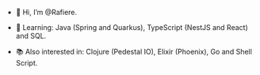 - 👋 Hi, I’m @Rafiere.
- 👀 Learning: Java (Spring and Quarkus), TypeScript (NestJS and React) and SQL. 

- 📚 Also interested in: Clojure (Pedestal IO), Elixir (Phoenix), Go and Shell Script.
